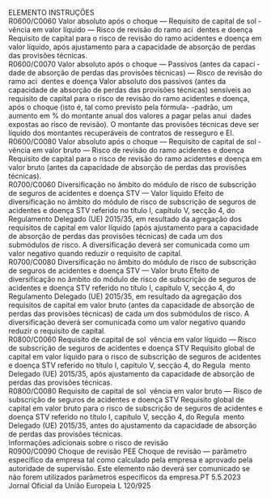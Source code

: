  
ELEMENTO  INSTRUÇÕES  
R0600/C0060  Valor absoluto após o choque 
— Requisito de capital de sol ­
vência em valor líquido — 
Risco de revisão do ramo aci ­
dentes e doença  Requisito de capital para o risco de revisão do ramo acidentes e doença em valor 
líquido, após ajustamento para a capacidade de absorção de perdas das provisões 
técnicas.  
R0600/C0070  Valor absoluto após o choque 
— Passivos (antes da capaci ­
dade de absorção de perdas 
das provisões técnicas) — 
Risco de revisão do ramo aci ­
dentes e doença  Valor absoluto dos passivos (antes da capacidade de absorção de perdas das 
provisões técnicas) sensíveis ao requisito de capital para o risco de revisão do 
ramo acidentes e doença, após o choque (isto é, tal como previsto pela fórmula- 
-padrão, um aumento em % do montante anual dos valores a pagar pelas anui ­
dades expostas ao risco de revisão). 
O montante das provisões técnicas deve ser líquido dos montantes recuperáveis de 
contratos de resseguro e EI.  
R0600/C0080  Valor absoluto após o choque 
— Requisito de capital de sol ­
vência em valor bruto — Risco 
de revisão do ramo acidentes e 
doença  Requisito de capital para o risco de revisão do ramo acidentes e doença em valor 
bruto (antes da capacidade de absorção de perdas das provisões técnicas).  
R0700/C0060  Diversificação no âmbito do 
módulo de risco de subscrição 
de seguros de acidentes e 
doença STV — Valor líquido  Efeito de diversificação no âmbito do módulo de risco de subscrição de seguros de 
acidentes e doença STV referido no título I, capítulo V, secção 4, do Regulamento 
Delegado (UE) 2015/35, em resultado da agregação dos requisitos de capital em 
valor líquido (após ajustamento para a capacidade de absorção de perdas das 
provisões técnicas) de cada um dos submódulos de risco. 
A diversificação deverá ser comunicada como um valor negativo quando reduzir o 
requisito de capital.  
R0700/C0080  Diversificação no âmbito do 
módulo de risco de subscrição 
de seguros de acidentes e 
doença STV — Valor bruto  Efeito de diversificação no âmbito do módulo de risco de subscrição de seguros de 
acidentes e doença STV referido no título I, capítulo V, secção 4, do Regulamento 
Delegado (UE) 2015/35, em resultado da agregação dos requisitos de capital em 
valor bruto (antes da capacidade de absorção de perdas das provisões técnicas) de 
cada um dos submódulos de risco. 
A diversificação deverá ser comunicada como um valor negativo quando reduzir o 
requisito de capital.  
R0800/C0060  Requisito de capital de sol ­
vência em valor líquido — 
Risco de subscrição de seguros 
de acidentes e doença STV  Requisito global de capital em valor líquido para o risco de subscrição de seguros 
de acidentes e doença STV referido no título I, capítulo V, secção 4, do Regula ­
mento Delegado (UE) 2015/35, após ajustamento da capacidade de absorção de 
perdas das provisões técnicas.  
R0800/C0080  Requisito de capital de sol ­
vência em valor bruto — Risco 
de subscrição de seguros de 
acidentes e doença STV  Requisito global de capital em valor bruto para o risco de subscrição de seguros 
de acidentes e doença STV referido no título I, capítulo V, secção 4, do Regula ­
mento Delegado (UE) 2015/35, antes do ajustamento da capacidade de absorção 
de perdas das provisões técnicas.  
Informações adicionais sobre o risco de revisão  
R0900/C0090  Choque de revisão PEE  Choque de revisão — parâmetro específico da empresa tal como calculado pela 
empresa e aprovado pela autoridade de supervisão. 
Este elemento não deverá ser comunicado se não forem utilizados parâmetros 
específicos da empresa.PT  5.5.2023 Jornal Oficial da União Europeia L 120/925